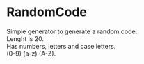 # RandomCode

Simple generator to generate a random code.\
Lenght is 20.\
Has numbers, letters and case letters.\
(0-9) (a-z) (A-Z).

